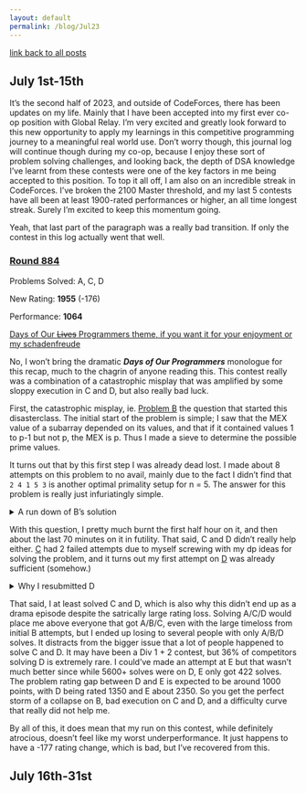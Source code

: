 ```yaml
---
layout: default
permalink: /blog/Jul23
---
```


[link back to all posts](https://alxwen711.github.io/blog)

## July 1st-15th

It’s the second half of 2023, and outside of CodeForces, there has been updates on my life. Mainly that I have been accepted into my first ever co-op position with Global Relay. I’m very excited and greatly look forward to this new opportunity to apply my learnings in this competitive programming journey to a meaningful real world use. Don’t worry though, this journal log will continue though during my co-op, because I enjoy these sort of problem solving challenges, and looking back, the depth of DSA knowledge I’ve learnt from these contests were one of the key factors in me being accepted to this position. To top it all off, I am also on an incredible streak in CodeForces. I’ve broken the 2100 Master threshold, and my last 5 contests have all been at least 1900-rated performances or higher, an all time longest streak. Surely I’m excited to keep this momentum going.

Yeah, that last part of the paragraph was a really bad transition. If only the contest in this log actually went that well.

### [Round 884](https://codeforces.com/contest/1844)

Problems Solved: A, C, D

New Rating: **1955** (-176)

Performance: **1064**

[Days of Our ~~Lives~~ Programmers theme, if you want it for your enjoyment or my schadenfreude](https://www.youtube.com/watch?v=98T3PVaRrHU)

No, I won’t bring the dramatic ***Days of Our Programmers*** monologue for this recap, much to the chagrin of anyone reading this. This contest really was a combination of a catastrophic misplay that was amplified by some sloppy execution in C and D, but also really bad luck.

First, the catastrophic misplay, ie. [Problem B](https://codeforces.com/contest/1844/problem/B) the question that started this disasterclass. The initial start of the problem is simple; I saw that the MEX value of a subarray depended on its values, and that if it contained values 1 to p-1 but not p, the MEX is p. Thus I made a sieve to determine the possible prime values.

It turns out that by this first step I was already dead lost. I made about 8 attempts on this problem to no avail, mainly due to the fact I didn’t find that `2 4 1 5 3` is another optimal primality setup for n = 5. The answer for this problem is really just infuriatingly simple.

<details>
<summary>A run down of B’s solution</summary>

If n <= 2, the order doesn’t matter (obviously). Otherwise, place 2 and 3 at the ends and 1 dead in the center of the array. Done.

Yep. The solution to B can be explained in half the required characters of a tweet. I can understand how placing 1 in the center is best due to how quadratics work, but as for how MEX = 5,7,11 does not have to be considered still baffles me. I’ll just let the [tutorial](https://codeforces.com/blog/entry/118128) directly explain here.

*note that we don’t even need to sieve for primes!*

I have no words on this final line.

</details>


With this question, I pretty much burnt the first half hour on it, and then about the last 70 minutes on it in futility. That said, C and D didn’t really help either. [C](https://codeforces.com/contest/1844/problem/C) had 2 failed attempts due to myself screwing with my dp ideas for solving the problem, and it turns out my first attempt on [D](https://codeforces.com/contest/1844/problem/D) was already sufficient (somehow.)

<details>
<summary>Why I resubmitted D</summary>

The example cases somewhat display this, but the important rule is that in the row-major order, two of the same character cannot be x units apart, where x is a factor of n and `x != n`. In an example like `abcba`, the a’s are 4 units apart, and this is a valid string since the factors of 5 are just 1 and 5. The more optimal method for generating the string with fewest distinct characters is to find the smallest natural number x that is NOT a divisor of n, and to cycle through the first x chars of the alphabet for the whole string. This is optimal because if we were to use x-1 unique chars, either we have two of the same char with a gap under x-1, or we repeat the chars in order to get many gaps of x-1, both of which would divide n by our definition of x. This is what I did in my second attempt.

What I did in my first attempt was to find all the factors of n, and then when adding in each new char to the string, I checked with each char several indices back relating to these factors to make sure no violations occurred. This somehow clears in under 2 seconds, the issue here is that n can go up to 1000000. A such problem case is in the highly divisible number 720720, which contains 240 factors. With some rough calculations, this could result in about `240 * 720720 = 173 million operations`, which should not be possible in Python assuming about 20 million calcs/second. This does slightly overestimate the operation count but I did test this on my own computer and it took about 20 seconds, so I have no clue how it is tenfold in pace on the judging machine.

</details>

That said, I at least solved C and D, which is also why this didn’t end up as a drama episode despite the satrically large rating loss. Solving A/C/D would place me above everyone that got A/B/C, even with the large timeloss from initial B attempts, but I ended up losing to several people with only A/B/D solves. It distracts from the bigger issue that a lot of people happened to solve C and D. It may have been a Div 1 + 2 contest, but 36% of competitors solving D is extremely rare. I could’ve made an attempt at E but that wasn’t much better since while 5600+ solves were on D, E only got 422 solves. The problem rating gap between D and E is expected to be around 1000 points, with D being rated 1350 and E about 2350. So you get the perfect storm of a collapse on B, bad execution on C and D, and a difficulty curve that really did not help me.

By all of this, it does mean that my run on this contest, while definitely atrocious, doesn’t feel like my worst underperformance. It just happens to have a -177 rating change, which is bad, but I’ve recovered from this. 



## July 16th-31st

